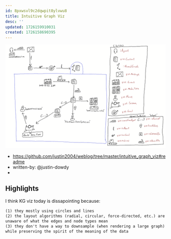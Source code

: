 ```yaml
---
id: 8pxwsvl9c2dqwpit8ylvwu8
title: Intuitive Graph Viz
desc: ''
updated: 1726159910031
created: 1726158690395
---
```



![](/assets/images/2024-09-12-09-31-43.png)

- https://github.com/justin2004/weblog/tree/master/intuitive_graph_viz#readme
- written-by: @justin-dowdy
- 
## Highlights

I think KG viz today is dissapointing because:

    (1) they mostly using circles and lines
    (2) the layout algorithms (radial, circular, force-directed, etc.) are unaware of what the edges and node types mean
    (3) they don't have a way to downsample (when rendering a large graph) while preserving the spirit of the meaning of the data
